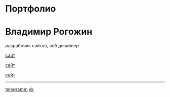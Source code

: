 # Портфолио

<h1>Владимир Рогожин</h1>

разрабочик сайтов, веб дизайнер

[сайт](https://manfbu.github.io/duble2/ "!")

[сайт](https://manfbu.github.io/OriginPay/ "!")

[сайт](https://manfbu.github.io/Stomotolog/ "!")

<hr>

[telegramm](t.me/vlprog "тут телега")
[vk](https://vk.com/frontend24 "тут вк")




